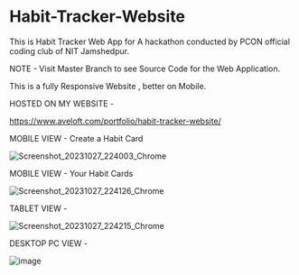 # Habit-Tracker-Website


This is Habit Tracker Web App for A hackathon conducted by PCON official coding club of NIT Jamshedpur.

NOTE - Visit Master Branch to see Source Code for the Web Application.

This is a fully Responsive Website , better on Mobile.

HOSTED ON MY WEBSITE -

https://www.aveloft.com/portfolio/habit-tracker-website/

MOBILE VIEW - Create a Habit Card

![Screenshot_20231027_224003_Chrome](https://github.com/RealityDenied/Habit-Tracker-Website/assets/145967694/c0a27758-207b-419a-9ab5-ef9c45882d70)

MOBILE VIEW - Your Habit Cards

![Screenshot_20231027_224126_Chrome](https://github.com/RealityDenied/Habit-Tracker-Website/assets/145967694/fca6c29b-27f6-4ca0-b772-b6a203b2ddb0)

TABLET VIEW -

![Screenshot_20231027_224215_Chrome](https://github.com/RealityDenied/Habit-Tracker-Website/assets/145967694/17c6f9aa-b3ba-4aa2-90d1-1838c4ba3e3e)

DESKTOP PC VIEW -

![image](https://github.com/RealityDenied/Habit-Tracker-Website/assets/145967694/c33c27a0-bf77-46fc-8fa9-2e15024d050f)
